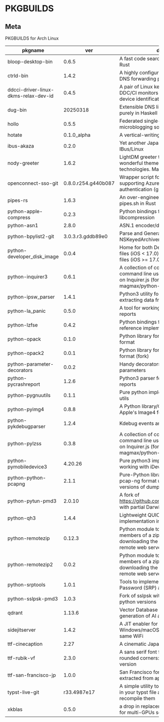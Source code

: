 # PKGBUILDS

## Meta

PKGBUILDS for Arch Linux

<!-- start -->

| pkgname                              | ver                 | desc                                                                                                                         |
| ------------------------------------ | ------------------- | ---------------------------------------------------------------------------------------------------------------------------- |
| bloop-desktop-bin                    | 0.6.5               | A fast code search engine written in Rust                                                                                    |
| ctrld-bin                            | 1.4.2               | A highly configurable, multi-protocol DNS forwarding proxy                                                                   |
| ddcci-driver-linux-dkms-relax-dev-id | 0.4.5               | A pair of Linux kernel drivers for DDC/CI monitors (DKMS): relaxed device identification                                     |
| dug-bin                              | 20250318            | Extensible DNS libraries written purely in Haskell                                                                           |
| hollo                                | 0.5.5               | Federated single-user microblogging software                                                                                 |
| hotate                               | 0.1.0_alpha         | A vertical-writing editor                                                                                                    |
| ibus-akaza                           | 0.2.0               | Yet another Japanese IME for IBus/Linux                                                                                      |
| nody-greeter                         | 1.6.2               | LightDM greeter that allows to create wonderful themes with web technologies. Made in Node.js                                |
| openconnect-sso-git                  | 0.8.0.r254.g440b087 | Wrapper script for OpenConnect supporting Azure AD (SAMLv2) authentication (git version)                                     |
| pipes-rs                             | 1.6.3               | An over-engineered rewrite of pipes.sh in Rust                                                                               |
| python-apple-compress                | 0.2.3               | Python bindings for Apple's libcompression                                                                                   |
| python-asn1                          | 2.8.0               | ASN.1 encoder/decoder                                                                                                        |
| python-bpylist2-git                  | 3.0.3.r3.gddb89e0   | Parse and Generate binary plists and NSKeyedArchiver archives                                                                |
| python-developer_disk_image          | 0.0.4               | Home for both DeveloperDiskImage files (iOS < 17.0) and Personalized files (iOS >= 17.0)                                     |
| python-inquirer3                     | 0.6.1               | A collection of common interactive command line user interfaces, based on Inquirer.js (fork of magmax/python-inquirer)       |
| python-ipsw_parser                   | 1.4.1               | Python3 utility for parsing and extracting data from IPSW                                                                    |
| python-la_panic                      | 0.5.0               | A tool for working with iPhone crash reports                                                                                 |
| python-lzfse                         | 0.4.2               | Python bindings for the LZFSE reference implementation                                                                       |
| python-opack                         | 0.1.0               | Python library for parsing the opack format                                                                                  |
| python-opack2                        | 0.0.1               | Python library for parsing the opack format (fork)                                                                           |
| python-parameter-decorators          | 0.0.2               | Handy decorators for converting parameters                                                                                   |
| python-pycrashreport                 | 1.2.6               | Python3 parser for Apple's crash reports                                                                                     |
| python-pygnuutils                    | 0.1.1               | Pure python implementation for GNU utils                                                                                     |
| python-pyimg4                        | 0.8.8               | A Python library/CLI tool for parsing Apple's Image4 format                                                                  |
| python-pykdebugparser                | 1.2.4               | Kdebug events and ktraces parser                                                                                             |
| python-pylzss                        | 0.3.8               | A collection of common interactive command line user interfaces, based on Inquirer.js (fork of magmax/python-inquirer)       |
| python-pymobiledevice3               | 4.20.26             | Pure python3 implementation for working with iDevices                                                                        |
| python-python-pcapng                 | 2.1.1               | Pure-Python library to parse the pcap-ng format used by newer versions of dumpcap & similar tools                            |
| python-pytun-pmd3                    | 2.0.10              | A fork of https://github.com/montag451/pytun with partial Darwin support                                                     |
| python-qh3                           | 1.4.4               | Lightweight QUIC and HTTP/3 implementation in Python                                                                         |
| python-remotezip                     | 0.12.3              | Python module to access single members of a zip archive without downloading the full content from a remote web server        |
| python-remotezip2                    | 0.0.2               | Python module to access single members of a zip archive without downloading the full content from a remote web server (fork) |
| python-srptools                      | 1.0.1               | Tools to implement Secure Remote Password (SRP) authentication                                                               |
| python-sslpsk-pmd3                   | 1.0.3               | Fork of sslpsk with support for latest python versions                                                                       |
| qdrant                               | 1.13.6              | Vector Database for the next generation of AI applications                                                                   |
| sidejitserver                        | 1.4.2               | A JIT enabler for iOS 17 with a Windows/macOS computer on the same WiFi                                                      |
| ttf-cinecaption                      | 2.27                | A cinematic Japanese font                                                                                                    |
| ttf-rubik-vf                         | 2.3.0               | A sans serif font family with slightly rounded corners: variable font version                                                |
| ttf-san-francisco-jp                 | 1.0.0               | San Francisco font for Japanese, extracted from apple.com                                                                    |
| typst-live-git                       | r33.4987e17         | A simple utility to watch for changes in your typst file and automatically recompile them                                    |
| xkblas                               | 0.5.0               | a drop in replacement of blas library for multi-GPUs servers                                                                 |

<!-- end -->
